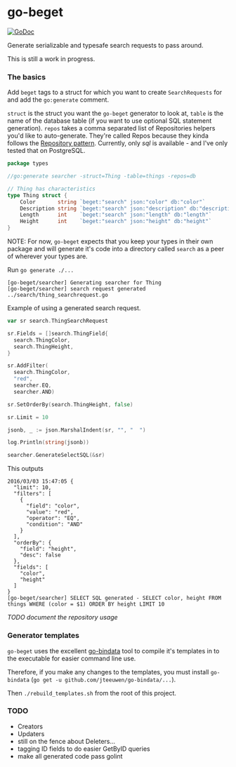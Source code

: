 # go-beget

[![GoDoc](https://godoc.org/github.com/brianstarke/go-beget?status.svg)](https://godoc.org/github.com/brianstarke/go-beget)

Generate serializable and typesafe search requests to pass around.

This is still a work in progress.

### The basics

Add `beget` tags to a struct for which you want to create `SearchRequests` for and add the `go:generate` comment.

`struct` is the struct you want the `go-beget` generator to look at, `table` is the name of the database table (if you want to use optional SQL statement generation).  `repos` takes a comma separated list of Repositories helpers you'd like to auto-generate.  They're called Repos because they kinda follows the [Repository pattern](http://www.giorgiosironi.com/2009/10/repository-pattern.html).  Currently, only *sql* is available - and I've only tested that on PostgreSQL.

```go
package types

//go:generate searcher -struct=Thing -table=things -repos=db

// Thing has characteristics
type Thing struct {
	Color       string `beget:"search" json:"color" db:"color"`
	Description string `beget:"search" json:"description" db:"description"`
	Length      int    `beget:"search" json:"length" db:"length"`
	Height      int    `beget:"search" json:"height" db:"height"`
}
```

NOTE: For now, `go-beget` expects that you keep your types in their own package and will generate it's code into a directory called `search` as a peer of wherever your types are.

Run `go generate ./...`

```
[go-beget/searcher] Generating searcher for Thing
[go-beget/searcher] search request generated ../search/thing_searchrequest.go
```

Example of using a generated search request.

```go
var sr search.ThingSearchRequest

sr.Fields = []search.ThingField{
  search.ThingColor,
  search.ThingHeight,
}

sr.AddFilter(
  search.ThingColor,
  "red",
  searcher.EQ,
  searcher.AND)

sr.SetOrderBy(search.ThingHeight, false)

sr.Limit = 10

jsonb, _ := json.MarshalIndent(sr, "", "  ")

log.Println(string(jsonb))

searcher.GenerateSelectSQL(&sr)
```

This outputs

```
2016/03/03 15:47:05 {
  "limit": 10,
  "filters": [
    {
      "field": "color",
      "value": "red",
      "operator": "EQ",
      "condition": "AND"
    }
  ],
  "orderBy": {
    "field": "height",
    "desc": false
  },
  "fields": [
    "color",
    "height"
  ]
}
[go-beget/searcher] SELECT SQL generated - SELECT color, height FROM things WHERE (color = $1) ORDER BY height LIMIT 10
```

*TODO document the repository usage*

### Generator templates

`go-beget` uses the excellent [go-bindata](https://github.com/jteeuwen/go-bindata) tool to compile it's templates in to the executable for easier command line use.  

Therefore, if you make any changes to the templates, you must install `go-bindata` (`go get -u github.com/jteeuwen/go-bindata/...`).

Then `./rebuild_templates.sh` from the root of this project.

### TODO

- Creators
- Updaters
- still on the fence about Deleters...
- tagging ID fields to do easier GetByID queries
- make all generated code pass golint
